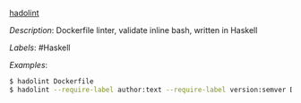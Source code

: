 [hadolint](https://github.com/hadolint/hadolint)

*Description*: Dockerfile linter, validate inline bash, written in Haskell

*Labels*: #Haskell

*Examples*:

```bash
$ hadolint Dockerfile
$ hadolint --require-label author:text --require-label version:semver Dockerfile
```

